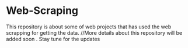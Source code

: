 # Web-Scraping
This repository is about some of web projects that has used the web scrapping for getting the data. 
//More details about this repository will be added soon . Stay tune for the updates